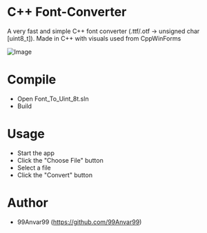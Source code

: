# C++ Font-Converter
A very fast and simple C++ font converter (.ttf/.otf -> unsigned char [uint8_t]). Made in C++ with visuals used from CppWinForms

![Image](https://github.com/99Anvar99/Font-Converter/blob/main/Image.png)

# Compile
- Open Font_To_Uint_8t.sln
- Build

# Usage
- Start the app
- Click the "Choose File" button
- Select a file
- Click the "Convert" button
  
# Author
- 99Anvar99 (https://github.com/99Anvar99)
